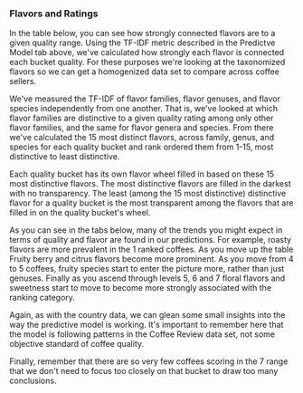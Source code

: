 ### Flavors and Ratings
In the table below, you can see how strongly connected flavors are to a given quality range. Using the TF-IDF metric described in the Predictve Model tab above, we've calculated how strongly each flavor is connected each bucket quality. For these purposes we're looking at the taxonomized flavors so we can get a homogenized data set to compare across coffee sellers. 

We've measured the TF-IDF of flavor families, flavor genuses, and flavor species independently from one another. That is, we've looked at which flavor families are distinctive to a given quality rating among only other flavor families, and the same for flavor genera and species. From there we've calculated the 15 most distinct flavors, across family, genus, and species for each quality bucket and rank ordered them from 1-15, most distinctive to least distinctive. 

Each quality bucket has its own flavor wheel filled in based on these 15 most distinctive flavors. The most distinctive flavors are filled in the darkest with no transparency. The least (among the 15 most distinctive) distinctive flavor for a quality bucket is the most transparent among the flavors that are filled in on the quality bucket's wheel.

As you can see in the tabs below, many of the trends you might expect in terms of quality and flavor are found in our predictions. For example, roasty flavors are more prevalent in the 1 ranked coffees. As you move up the table Fruity berry and citrus flavors become more prominent. As you move from 4 to 5 coffees, fruity species start to enter the picture more, rather than just genuses. Finally as you ascend through levels 5, 6 and 7 floral flavors and sweetness start to move to become more strongly associated with the ranking category.

Again, as with the country data, we can glean some small insights into the way the predictive model is working. It's important to remember here that the model is following patterns in the Coffee Review data set, not some objective standard of coffee quality. 

Finally, remember that there are so very few coffees scoring in the 7 range that we don't need to focus too closely on that bucket to draw too many conclusions.